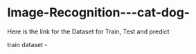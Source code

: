 # Image-Recognition---cat-dog-

Here is the link for the Dataset for Train, Test and predict

train dataset - 


